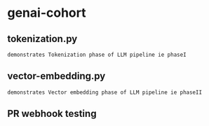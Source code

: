 # genai-cohort

## tokenization.py
    demonstrates Tokenization phase of LLM pipeline ie phaseI

## vector-embedding.py
    demonstrates Vector embedding phase of LLM pipeline ie phaseII


## PR webhook testing
